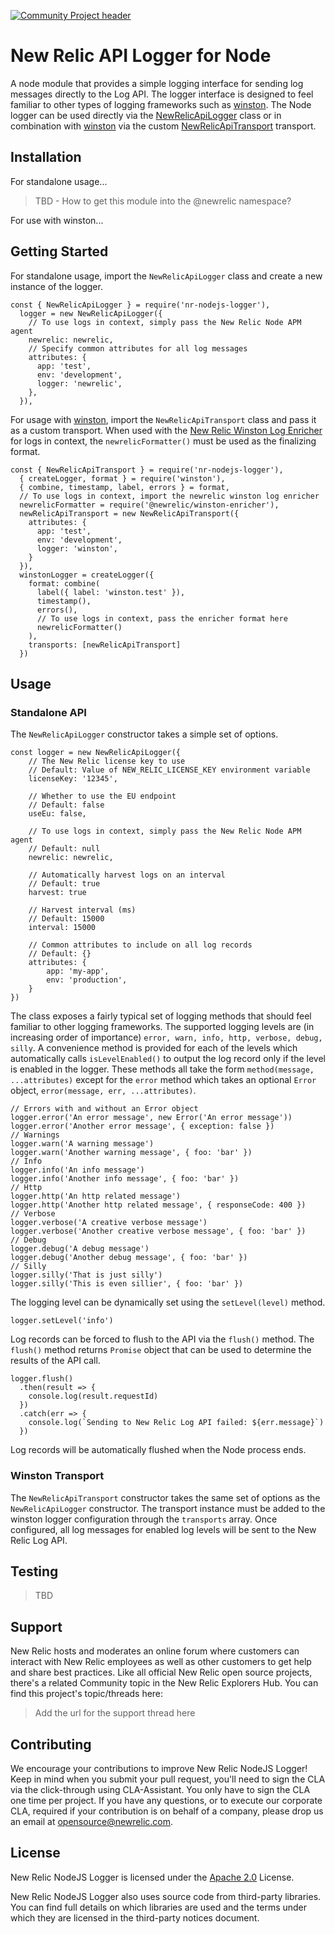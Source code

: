 [![Community Project header](https://github.com/newrelic/opensource-website/raw/master/src/images/categories/Community_Project.png)](https://opensource.newrelic.com/oss-category/#community-project)

# New Relic API Logger for Node

A node module that provides a simple logging interface for sending log messages directly to the Log API. The logger interface is designed to feel familiar to other types of logging frameworks such as [winston](https://github.com/winstonjs/winston). The Node logger can be used directly via the [NewRelicApiLogger](./lib/newrelic-api-logger.js) class or in combination with [winston](https://github.com/winstonjs/winston) via the custom [NewRelicApiTransport](./lib/newrelic-api-winston-transport) transport.

## Installation

For standalone usage...

> TBD - How to get this module into the @newrelic namespace?

For use with winston...

## Getting Started

For standalone usage, import the `NewRelicApiLogger` class and create a new instance of the logger.

```node
const { NewRelicApiLogger } = require('nr-nodejs-logger'),
  logger = new NewRelicApiLogger({
    // To use logs in context, simply pass the New Relic Node APM agent
    newrelic: newrelic,
    // Specify common attributes for all log messages
    attributes: {
      app: 'test',
      env: 'development',
      logger: 'newrelic',
    },
  }),
```

For usage with [winston](https://github.com/winstonjs/winston), import the `NewRelicApiTransport` class and pass it as a custom transport. When used with the [New Relic Winston Log Enricher](https://github.com/newrelic/newrelic-winston-logenricher-node) for logs in context, the `newrelicFormatter()` must be used as the finalizing format.

```node
const { NewRelicApiTransport } = require('nr-nodejs-logger'),
  { createLogger, format } = require('winston'),
  { combine, timestamp, label, errors } = format,
  // To use logs in context, import the newrelic winston log enricher
  newrelicFormatter = require('@newrelic/winston-enricher'),
  newRelicApiTransport = new NewRelicApiTransport({
    attributes: {
      app: 'test',
      env: 'development',
      logger: 'winston',
    }
  }),
  winstonLogger = createLogger({
    format: combine(
      label({ label: 'winston.test' }),
      timestamp(),
      errors(),
      // To use logs in context, pass the enricher format here
      newrelicFormatter()
    ),
    transports: [newRelicApiTransport]
  })
```

## Usage

### Standalone API

The `NewRelicApiLogger` constructor takes a simple set of options.

```node
const logger = new NewRelicApiLogger({
    // The New Relic license key to use
    // Default: Value of NEW_RELIC_LICENSE_KEY environment variable
    licenseKey: '12345',

    // Whether to use the EU endpoint
    // Default: false
    useEu: false,

    // To use logs in context, simply pass the New Relic Node APM agent
    // Default: null
    newrelic: newrelic,

    // Automatically harvest logs on an interval
    // Default: true
    harvest: true

    // Harvest interval (ms)
    // Default: 15000
    interval: 15000

    // Common attributes to include on all log records
    // Default: {}
    attributes: {
        app: 'my-app',
        env: 'production',
    }
})
```

The class exposes a fairly typical set of logging methods that should feel familiar to other logging frameworks. The supported logging levels are (in increasing order of importance) `error, warn, info, http, verbose, debug, silly`. A convenience method is provided for each of the levels which automatically calls `isLevelEnabled()` to output the log record only if the level is enabled in the logger. These methods all take the form `method(message, ...attributes)` except for the `error` method which takes an optional `Error` object, `error(message, err, ...attributes)`.

```node
// Errors with and without an Error object
logger.error('An error message', new Error('An error message'))
logger.error('Another error message', { exception: false })
// Warnings
logger.warn('A warning message')
logger.warn('Another warning message', { foo: 'bar' })
// Info
logger.info('An info message')
logger.info('Another info message', { foo: 'bar' })
// Http
logger.http('An http related message')
logger.http('Another http related message', { responseCode: 400 })
// Verbose
logger.verbose('A creative verbose message')
logger.verbose('Another creative verbose message', { foo: 'bar' })
// Debug
logger.debug('A debug message')
logger.debug('Another debug message', { foo: 'bar' })
// Silly
logger.silly('That is just silly')
logger.silly('This is even sillier', { foo: 'bar' })
```

The logging level can be dynamically set using the `setLevel(level)` method.

```node
logger.setLevel('info')
```

Log records can be forced to flush to the API via the `flush()` method. The `flush()` method returns `Promise` object that can be used to determine the results of the API call.

```node
logger.flush()
  .then(result => {
    console.log(result.requestId)
  })
  .catch(err => {
    console.log(`Sending to New Relic Log API failed: ${err.message}`)
  })
```

Log records will be automatically flushed when the Node process ends.

### Winston Transport

The `NewRelicApiTransport` constructor takes the same set of options as the `NewRelicApiLogger` constructor. The transport instance must be added to the winston logger configuration through the `transports` array. Once configured, all log messages for enabled log levels will be sent to the New Relic Log API.

## Testing

> TBD

## Support

New Relic hosts and moderates an online forum where customers can interact with New Relic employees as well as other customers to get help and share best practices. Like all official New Relic open source projects, there's a related Community topic in the New Relic Explorers Hub. You can find this project's topic/threads here:

>Add the url for the support thread here

## Contributing
We encourage your contributions to improve New Relic NodeJS Logger! Keep in mind when you submit your pull request, you'll need to sign the CLA via the click-through using CLA-Assistant. You only have to sign the CLA one time per project.
If you have any questions, or to execute our corporate CLA, required if your contribution is on behalf of a company,  please drop us an email at opensource@newrelic.com.

## License
New Relic NodeJS Logger is licensed under the [Apache 2.0](http://apache.org/licenses/LICENSE-2.0.txt) License.

New Relic NodeJS Logger also uses source code from third-party libraries. You can find full details on which libraries are used and the terms under which they are licensed in the third-party notices document.
